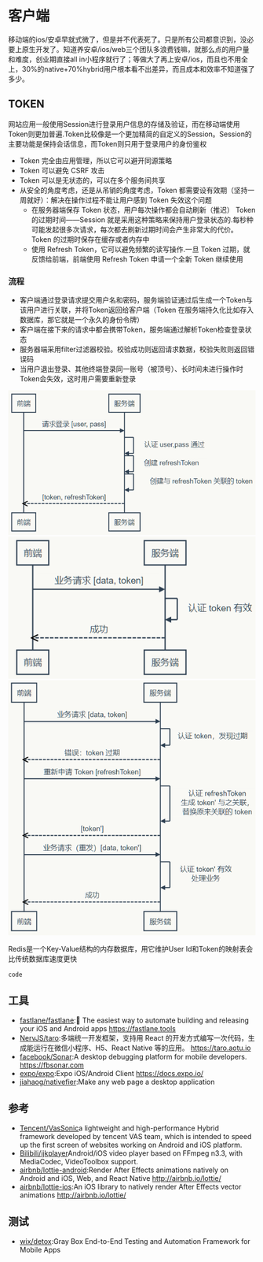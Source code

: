 # 客户端

移动端的ios/安卓早就式微了，但是并不代表死了。只是所有公司都意识到，没必要上原生开发了。知道养安卓/ios/web三个团队多浪费钱嘛，就那么点的用户量和难度，创业期直接all in小程序就行了；等做大了再上安卓/ios，而且也不用全上，30%的native+70%hybrid用户根本看不出差异，而且成本和效率不知道强了多少。

## TOKEN

网站应用一般使用Session进行登录用户信息的存储及验证，而在移动端使用Token则更加普遍.Token比较像是一个更加精简的自定义的Session。Session的主要功能是保持会话信息，而Token则只用于登录用户的身份鉴权

* Token 完全由应用管理，所以它可以避开同源策略
* Token 可以避免 CSRF 攻击
* Token 可以是无状态的，可以在多个服务间共享
* 从安全的角度考虑，还是从吊销的角度考虑，Token 都需要设有效期（坚持一周就好）：解决在操作过程不能让用户感到 Token 失效这个问题
    - 在服务器端保存 Token 状态，用户每次操作都会自动刷新（推迟） Token 的过期时间——Session 就是采用这种策略来保持用户登录状态的.每秒种可能发起很多次请求，每次都去刷新过期时间会产生非常大的代价。Token 的过期时保存在缓存或者内存中
    - 使用 Refresh Token，它可以避免频繁的读写操作.一旦 Token 过期，就反馈给前端，前端使用 Refresh Token 申请一个全新 Token 继续使用


### 流程

* 客户端通过登录请求提交用户名和密码，服务端验证通过后生成一个Token与该用户进行关联，并将Token返回给客户端（Token 在服务端持久化比如存入数据库，那它就是一个永久的身份令牌）
* 客户端在接下来的请求中都会携带Token，服务端通过解析Token检查登录状态
* 服务器端采用filter过滤器校验。校验成功则返回请求数据，校验失败则返回错误码
* 当用户退出登录、其他终端登录同一账号（被顶号）、长时间未进行操作时Token会失效，这时用户需要重新登录

![登录](../_static/token_1.png "Optional title")
![业务请求](../_static/token_2.png "Optional title")
![Token 过期，刷新 Token](../_static/token_3.png "Optional title")

Redis是一个Key-Value结构的内存数据库，用它维护User Id和Token的映射表会比传统数据库速度更快

```
code
```

## 工具

* [fastlane/fastlane](https://github.com/fastlane/fastlane):🚀 The easiest way to automate building and releasing your iOS and Android apps https://fastlane.tools
* [NervJS/taro](https://github.com/NervJS/taro):多端统一开发框架，支持用 React 的开发方式编写一次代码，生成能运行在微信小程序、H5、React Native 等的应用。 https://taro.aotu.io
* [facebook/Sonar](https://github.com/facebook/Sonar):A desktop debugging platform for mobile developers. https://fbsonar.com
* [expo/expo](https://github.com/expo/expo):Expo iOS/Android Client https://docs.expo.io/
* [jiahaog/nativefier](https://github.com/jiahaog/nativefier):Make any web page a desktop application

## 参考

- [Tencent/VasSonic](https://github.com/Tencent/VasSonic)a lightweight and high-performance Hybrid framework developed by tencent VAS team, which is intended to speed up the first screen of websites working on Android and iOS platform.
- [Bilibili/ijkplayer](https://github.com/Bilibili/ijkplayer)Android/iOS video player based on FFmpeg n3.3, with MediaCodec, VideoToolbox support.
- [airbnb/lottie-android](https://github.com/airbnb/lottie-android):Render After Effects animations natively on Android and iOS, Web, and React Native http://airbnb.io/lottie/
- [airbnb/lottie-ios](https://github.com/airbnb/lottie-ios):An iOS library to natively render After Effects vector animations http://airbnb.io/lottie/

## 测试

* [wix/detox](https://github.com/wix/detox):Gray Box End-to-End Testing and Automation Framework for Mobile Apps
